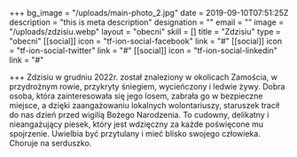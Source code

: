 +++
bg_image = "/uploads/main-photo_2.jpg"
date = 2019-09-10T07:51:25Z
description = "this is meta description"
designation = ""
email = ""
image = "/uploads/zdzisiu.webp"
layout = "obecni"
skill = []
title = "Zdzisiu"
type = "obecni"
[[social]]
icon = "tf-ion-social-facebook"
link = "#"
[[social]]
icon = "tf-ion-social-twitter"
link = "#"
[[social]]
icon = "tf-ion-social-linkedin"
link = "#"

+++
Zdzisiu w grudniu 2022r. został znaleziony w okolicach Zamościa, w przydrożnym rowie, przykryty śniegiem, wycieńczony i ledwie żywy. Dobra osoba, która zainteresowała się jego losem, zabrała go w bezpieczne miejsce, a dzięki zaangażowaniu lokalnych wolontariuszy, staruszek tracił do nas dzień przed wigilią Bożego Narodzenia. To cudowny, delikatny i nieangażujący piesek, który jest wdzięczny za każde poświęcone mu spojrzenie. Uwielbia być przytulany i mieć blisko swojego człowieka. Choruje na serduszko.
